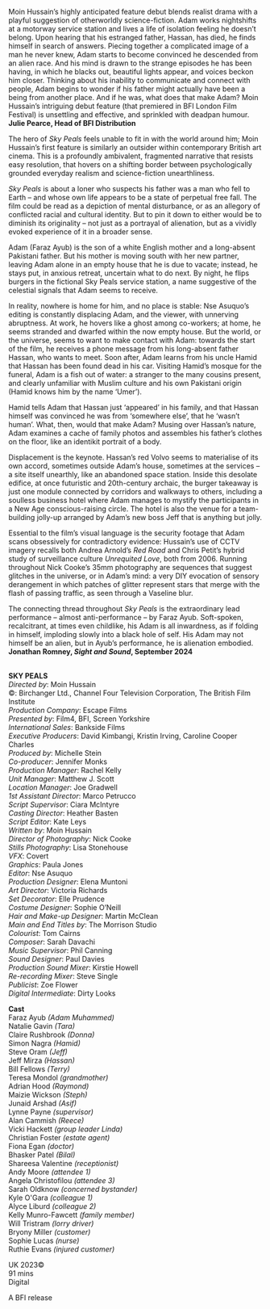 
Moin Hussain’s highly anticipated feature debut blends realist drama with a playful suggestion of otherworldly science-fiction. Adam works nightshifts at a motorway service station and lives a life of isolation feeling he doesn’t belong. Upon hearing that his estranged father, Hassan, has died, he finds himself in search of answers. Piecing together a complicated image of a man he never knew, Adam starts to become convinced he descended from an alien race. And his mind is drawn to the strange episodes he has been having, in which he blacks out, beautiful lights appear, and voices beckon him closer. Thinking about his inability to communicate and connect with people, Adam begins to wonder if his father might actually have been a being from another place. And if he was, what does that make Adam? Moin Hussain’s intriguing debut feature (that premiered in BFI London Film Festival) is unsettling and effective, and sprinkled with deadpan humour.  
**Julie Pearce, Head of BFI Distribution**

The hero of _Sky Peals_ feels unable to fit in with the world around him; Moin Hussain’s first feature is similarly an outsider within contemporary British art cinema. This is a profoundly ambivalent, fragmented narrative that resists easy resolution, that hovers on a shifting border between psychologically grounded everyday realism and science-fiction unearthliness.

_Sky Peals_ is about a loner who suspects his father was a man who fell to Earth – and whose own life appears to be a state of perpetual free fall. The film could be read as a depiction of mental disturbance, or as an allegory of conflicted racial and cultural identity. But to pin it down to either would be to diminish its originality – not just as a portrayal of alienation, but as a vividly evoked experience of it in a broader sense.

Adam (Faraz Ayub) is the son of a white English mother and a long-absent Pakistani father. But his mother is moving south with her new partner, leaving Adam alone in an empty house that he is due to vacate; instead, he stays put, in anxious retreat, uncertain what to do next. By night, he flips burgers in the fictional Sky Peals service station, a name suggestive of the celestial signals that Adam seems to receive.

In reality, nowhere is home for him, and no place is stable: Nse Asuquo’s editing is constantly displacing Adam, and the viewer, with unnerving abruptness. At work, he hovers like a ghost among co-workers; at home, he seems stranded and dwarfed within the now empty house. But the world, or the universe, seems to want to make contact with Adam: towards the start of the film, he receives a phone message from his long-absent father Hassan, who wants to meet. Soon after, Adam learns from his uncle Hamid that Hassan has been found dead in his car. Visiting Hamid’s mosque for the funeral, Adam is a fish out of water: a stranger to the many cousins present, and clearly unfamiliar with Muslim culture and his own Pakistani origin (Hamid knows him by the name ‘Umer’).

Hamid tells Adam that Hassan just ‘appeared’ in his family, and that Hassan himself was convinced he was from ‘somewhere else’, that he ‘wasn’t human’. What, then, would that make Adam? Musing over Hassan’s nature, Adam examines a cache of family photos and assembles his father’s clothes on the floor, like an identikit portrait of a body.

Displacement is the keynote. Hassan’s red Volvo seems to materialise of its own accord, sometimes outside Adam’s house, sometimes at the services – a site itself unearthly, like an abandoned space station. Inside this desolate edifice, at once futuristic and 20th-century archaic, the burger takeaway is just one module connected by corridors and walkways to others, including a soulless business hotel where Adam manages to mystify the participants in a New Age conscious-raising circle. The hotel is also the venue for a team-building jolly-up arranged by Adam’s new boss Jeff that is anything but jolly.

Essential to the film’s visual language is the security footage that Adam scans obsessively for contradictory evidence: Hussain’s use of CCTV imagery recalls both Andrea Arnold’s _Red Road_ and Chris Petit’s hybrid study of surveillance culture _Unrequited Love_, both from 2006. Running throughout Nick Cooke’s 35mm photography are sequences that suggest glitches in the universe, or in Adam’s mind: a very DIY evocation of sensory derangement in which patches of glitter represent stars that merge with the flash of passing traffic, as seen through a Vaseline blur.

The connecting thread throughout _Sky Peals_ is the extraordinary lead performance – almost anti-performance – by Faraz Ayub. Soft-spoken, recalcitrant, at times even childlike, his Adam is all inwardness, as if folding in himself, imploding slowly into a black hole of self. His Adam may not himself be an alien, but in Ayub’s performance, he is alienation embodied.  
**Jonathan Romney, _Sight and Sound_, September 2024**
<br><br>

**SKY PEALS**  
_Directed by_: Moin Hussain  
©: Birchanger Ltd., Channel Four Television Corporation, The British Film Institute  
_Production Company_: Escape Films  
_Presented by_: Film4, BFI, Screen Yorkshire  
_International Sales_: Bankside Films  
_Executive Producers_: David Kimbangi, Kristin Irving, Caroline Cooper Charles  
_Produced by_: Michelle Stein  
_Co-producer_: Jennifer Monks  
_Production Manager_: Rachel Kelly  
_Unit Manager_: Matthew J. Scott  
_Location Manager_: Joe Gradwell  
_1st Assistant Director_: Marco Petrucco  
_Script Supervisor_: Ciara McIntyre  
_Casting Director_: Heather Basten  
_Script Editor_: Kate Leys  
_Written by_: Moin Hussain  
_Director of Photography_: Nick Cooke  
_Stills Photography_: Lisa Stonehouse  
_VFX_: Covert  
_Graphics_: Paula Jones  
_Editor_: Nse Asuquo  
_Production Designer_: Elena Muntoni  
_Art Director_: Victoria Richards  
_Set Decorator_: Elle Prudence  
_Costume Designer_: Sophie O’Neill  
_Hair and Make-up Designer_: Martin McClean  
_Main and End Titles by_: The Morrison Studio  
_Colourist_: Tom Cairns  
_Composer_: Sarah Davachi  
_Music Supervisor_: Phil Canning  
_Sound Designer_: Paul Davies  
_Production Sound Mixer_: Kirstie Howell  
_Re-recording Mixer_: Steve Single  
_Publicist_: Zoe Flower  
_Digital Intermediate_: Dirty Looks

**Cast**  
Faraz Ayub _(Adam Muhammed)_  
Natalie Gavin _(Tara)_  
Claire Rushbrook _(Donna)_  
Simon Nagra _(Hamid)_  
Steve Oram _(Jeff)_  
Jeff Mirza _(Hassan)_  
Bill Fellows _(Terry)_  
Teresa Mondol _(grandmother)_  
Adrian Hood _(Raymond)_  
Maizie Wickson _(Steph)_  
Junaid Arshad _(Asif)_  
Lynne Payne _(supervisor)_  
Alan Cammish _(Reece)_  
Vicki Hackett _(group leader Linda)_  
Christian Foster _(estate agent)_  
Fiona Egan _(doctor)_  
Bhasker Patel _(Bilal)_  
Shareesa Valentine _(receptionist)_  
Andy Moore _(attendee 1)_  
Angela Christofilou _(attendee 3)_  
Sarah Oldknow _(concerned bystander)_  
Kyle O'Gara _(colleague 1)_  
Alyce Liburd _(colleague 2)_  
Kelly Munro-Fawcett _(family member)_  
Will Tristram _(lorry driver)_  
Bryony Miller _(customer)_  
Sophie Lucas _(nurse)_  
Ruthie Evans _(injured customer)_

UK 2023©  
91 mins  
Digital

A BFI release
<br><br>

<!--stackedit_data:
eyJoaXN0b3J5IjpbLTIxMjU0OTg2NTRdfQ==
-->